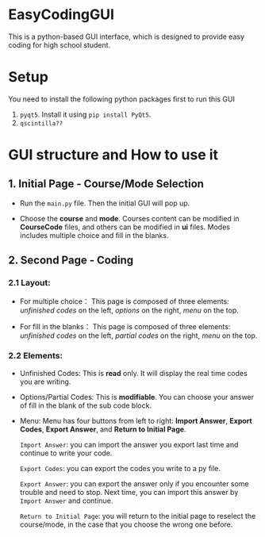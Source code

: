 # EasyCodingGUI
This is a python-based GUI interface, which is designed to provide easy coding for high school student.

# Setup
You need to install the following python packages first to run this GUI
1. `pyqt5`. Install it using `pip install PyQt5`.
2. `qscintilla??`
  

# GUI structure and How to use it
## 1. Initial Page - Course/Mode Selection
- Run the `main.py` file. Then the initial GUI will pop up.

- Choose the **course** and **mode**. Courses content can be modified in **CourseCode** files, and others can be modified in **ui** files. Modes includes multiple choice and fill in the blanks.


## 2. Second Page - Coding 
  ### 2.1 Layout:
  - For multiple choice：
  This page is composed of three elements: *unfinished codes* on the left, *options* on the right, *menu* on the top.

  - For fill in the blanks：
  This page is composed of three elements: *unfinished codes* on the left, *partial codes* on the right, *menu* on the top.
  
  ### 2.2 Elements:
  - Unfinished Codes:
  This is **read** only. It will display the real time codes you are writing.
 
  - Options/Partial Codes: 
  This is **modifiable**. You can choose your answer of fill in the blank of the sub code block.
  
  - Menu:
  Menu has four buttons from left to right: **Import Answer**, **Export Codes**, **Export Answer**, and **Return to Initial Page**.
  
    `Import Answer`: you can import the answer you export last time and continue to write your code.
  
    `Export Codes`: you can export the codes you write to a py file.
  
    `Export Answer`: you can export the answer only if you encounter some trouble and need to stop. Next time, you can import this answer by `Import Answer` and continue.
  
    `Return to Initial Page`: you will return to the initial page to reselect the course/mode, in the case that you choose the wrong one before.
